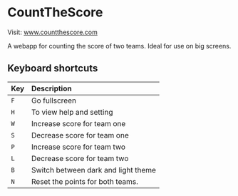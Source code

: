 # CountTheScore

Visit: www.countthescore.com

A webapp for counting the score of two teams. Ideal for use on big screens.

## Keyboard shortcuts

| Key | Description                         |
| :-- | :---------------------------------- |
| `F` | Go fullscreen                       |
| `H` | To view help and setting            |
| `W` | Increase score for team one         |
| `S` | Decrease score for team one         |
| `P` | Increase score for team two         |
| `L` | Decrease score for team two         |
| `B` | Switch between dark and light theme |
| `N` | Reset the points for both teams.    |
